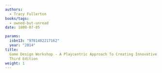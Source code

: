 ```yaml
---
authors:
  - Tracy Fullerton
books/tags:
  - owned-but-unread
date: 1800-07-05

params:
  isbn13: "9781482217162"
  year: "2014"
title:
  Game Design Workshop - A Playcentric Approach To Creating Innovative Games,
  Third Edition
weight: 1
---
```


<!--more-->

